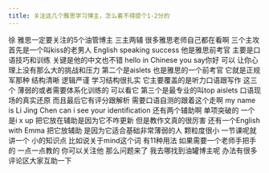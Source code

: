 ```yaml
---
title: 关注这几个雅思学习博主，怎么着不得提个1-2分的
---
```

徐
雅思一定要关注的5个油管博主
三主两辅
很多雅思老师自己都在看啊
三个主攻
首先是一个叫kiss的老男人
English speaking success
他是雅思前考官
主要是口语技巧和训练
关键是他的中文也不错
hello in Chinese you say你好
可以
让你心理上没有那么大的挑战和压力
第二个是aislets
也是雅思的一个前考官
它就是正规军那种
结构清晰
逻辑严谨
学习结构很扎实
它主要覆盖的是听力口语跟写作
这三个
薄弱的或者需要体系化训练的
可以看它
第三个是最专业的叫top aislets
口语现场的真实还原
而且最后它有评分跟解析
需要口语自测的跟着这个走啊
my name is Li Jing Chen can i see your identification
还有两个辅助啊
单项突破的
一个是i x up
把它放在辅助是因为它不咋更新
但是教作文真的很厉害
还有一个English with Emma
把它放辅助
是因为它适合基础非常薄弱的人
颗粒度很小
一节课呢就讲一个
小的知识点
比如说关于mind这个词
有11种用法
如果需要一个老师手把手的
一点一点教的
你可以关注他
那么问题来了
我去哪找到油罐博主呢
办法有很多
评论区大家互助一下
